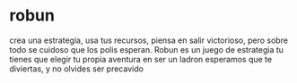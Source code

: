 # robun
crea una estrategia, usa tus recursos, piensa en salir victorioso, pero sobre todo se cuidoso que los polis esperan. Robun es un juego de estrategia tu tienes que elegir tu propia aventura en ser un ladron esperamos que te diviertas, y no olvides ser precavido
